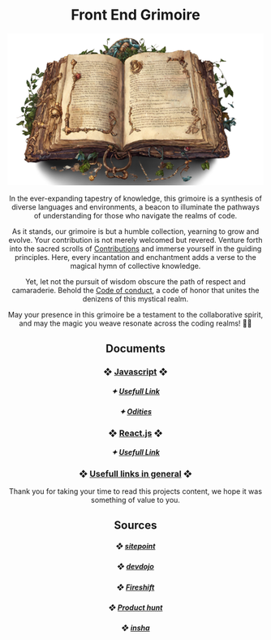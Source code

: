 <h1 align="center"> Front End Grimoire </h1>

<div align="center">
    <img src="images/mystical_book.png" height="300px" />
</div>

<p align="center">In the ever-expanding tapestry of knowledge, this grimoire is a synthesis of diverse languages and environments, a beacon to illuminate the pathways of understanding for those who navigate the realms of code.</p>

<p align="center">As it stands, our grimoire is but a humble collection, yearning to grow and evolve. Your contribution is not merely welcomed but revered. Venture forth into the sacred scrolls of <a href="CONTRIBUTING.md">Contributions</a> and immerse yourself in the guiding principles. Here, every incantation and enchantment adds a verse to the magical hymn of collective knowledge.</p>

<p align="center">Yet, let not the pursuit of wisdom obscure the path of respect and camaraderie. Behold the <a href="CODE_OF_CONDUCT.md">Code of conduct</a>, a code of honor that unites the denizens of this mystical realm.</p>

<p align="center">May your presence in this grimoire be a testament to the collaborative spirit, and may the magic you weave resonate across the coding realms! 🌌📖</p>

<h2 align="center">Documents</h2>

<h3 align="center">
    ❖ <a href="JAVASCRIPT.md">Javascript</a> ❖
</h3>

<h5 align="center">
    ✦ <a href="JAVASCRIPT.md#usefull-links">Usefull Link</a>
</h5>

<h5 align="center">
    ✦ <a href="JAVASCRIPT.md#javascript-odities">Odities</a>
</h5>

<h3 align="center">
    ❖ <a href="REACTJS.md">React.js</a> ❖
</h3>

<h5 align="center">
    ✦ <a href="REACTJS.md#usefull-links">Usefull Link</a>
</h5>

<h3 align="center">
    ❖ <a href="LINKS.md">Usefull links in general</a> ❖
</h3>

<p align="center">Thank you for taking your time to read this projects content, we hope it was something of value to you.</p>

<h2 align="center">Sources</h2>

<h5 align="center">
    ❖ <a href="https://www.sitepoint.com/shorthand-javascript-techniques/">sitepoint</a>
</h5>
<h5 align="center">
    ❖ <a href="https://devdojo.com/emmaturner/20-javascript-shorthand-to-save-time">devdojo</a>
</h5>
<h5 align="center">
    ❖ <a href="https://youtu.be/TNhaISOUy6Q">Fireshift</a>
</h5>
<h5 align="center">
    ❖ <a href="https://www.producthunt.com/">Product hunt</a>
</h5>
<h5 align="center">
    ❖ <a href="https://dev.to/insha/the-ultimate-cheat-sheet-list-for-web-developers-2i9i">insha</a>
</h5>

